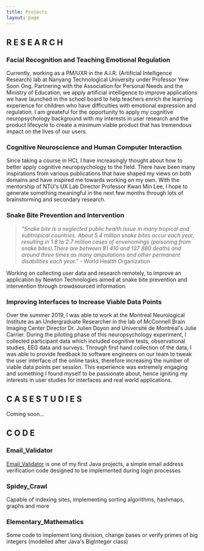 ```yaml
---
title: Projects
layout: page
---
```


## R E S E A R C H
### Facial Recognition and Teaching Emotional Regulation
Currently, working as a PM/UXR in the A.I.R. (Artificial Intelligence Research) lab at Nanyang Technological University under Professor Yew Soon Ong. Partnering with the Association for Personal Needs and the Ministry of Education, we apply artificial intelligence to improve applications we have launched in the school board to help teachers enrich the learning experience for children who have difficulties with emotional expression and regulation. I am greateful for the opportunity to apply my cognitive neuropsychology background with my interests in user research and the product lifecycle to create a minimum viable product that has tremendous impact on the lives of our users.



### Cognitive Neuroscience and Human Computer Interaction 
Since taking a course in HCI, I have increasingly thought about how to better apply cognitive neuropsychology to the field. There have been many inspirations from various publications that have shaped my views on both domains and have inspired me towards working on my own. With the mentorship of NTU's UX Lab Director Professor Kwan Min Lee, I hope to generate something meaningful in the next few months through lots of brainstorming and secondary research. 



### Snake Bite Prevention and Intervention 
> <em> "Snake bite is a neglected public health issue in many tropical and subtropical countries. About 5.4 million snake bites occur each year, resulting in 1.8 to 2.7 million cases of envenomings (poisoning from snake bites).There are between 81 410 and 137 880 deaths and around three times as many amputations and other permanent disabilities each year." </em> - World Health Organization
  
  Working on collecting user data and research remotely, to improve an application by Newton Technologies aimed at snake bite prevention and intervention through crowdsourced information. 



### Improving Interfaces to Increase Viable Data Points
Over the summer 2019, I was able to work at the Montreal Neurological Institute as an Undergraduate Researcher in the lab of McConnell Brain Imaging Center Director Dr. Julien Doyon and Université de Montréal's Julie Carrier. During the piloting phase of this neuropsychology experiment, I collected participant data which included cognitive tests, observational studies, EEG data and surveys. Through first hand collection of the data, I was able to provide feedback to software engineers on our team to tweak the user interface of the online tasks, therefore increasing the number of viable data points per session. This experience was extremely engaging and something I found myself to be passionate about, hence igniting my interests in user studies for interfaces and real world applications. 




## C A S E  S T U D I E S 
Coming soon...




## C O D E
### Email_Validator
[Email_Validator](https://github.com/im-mel/Email_Validator) is one of my first Java projects, a simple email address verification code designed to be implemented during login processes

### Spidey_Crawl 
Capable of indexing sites, implementing sorting algorithms, hashmaps, graphs and more 

### Elementary_Mathematics
Some code to implement long division, change bases or verify primes of big integers (modelled after Java's BigInteger class)

